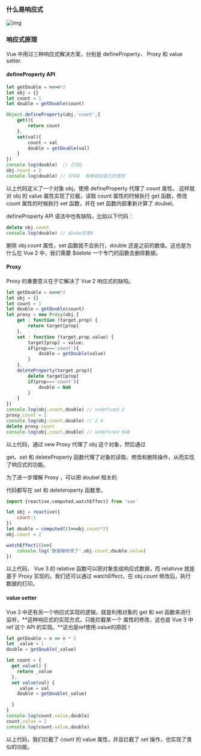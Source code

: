 ### 什么是响应式

![img](https://static001.geekbang.org/resource/image/5c/97/5c9a7aa3468f19b7edf067b7b252ea97.jpg?wh=1090x970)

### 响应式原理

Vue 中用过三种响应式解决方案，分别是  defineProperty、 Proxy 和 value setter.

#### defineProperty API

```js
let getDouble = n=>n*2
let obj = {}
let count = 1
let double = getDouble(count)

Object.defineProperty(obj,'count',{
    get(){
        return count
    },
    set(val){
        count = val
        double = getDouble(val)
    }
})
console.log(double)  // 打印2
obj.count = 2
console.log(double) // 打印4  有种自动变化的感觉
```

以上代码定义了一个对象 obj，使用 defineProperty 代理了 count 属性。 这样就对 obj 的 value 属性实现了拦截，读取 count 属性的时候执行 get 函数，修改 count 属性的时候执行 set 函数，并在 set 函数内部重新计算了 doubel。

defineProperty API 语法中也有缺陷，比如以下代码：

```js
delete obj.count
console.log(double) // doube还是4
```

删除 obj.count 属性，set 函数就不会执行，double 还是之前的数值。这也是为什么在 Vue 2 中，我们需要 $delete 一个专门的函数去删除数据。

#### Proxy

Proxy 的重要意义在于它解决了 Vue 2 响应式的缺陷。

```js
let getDouble = n=>n*2
let obj = {}
let count = 1
let double = getDouble(count)
let proxy = new Proxy(obj,{
    get : function (target,prop) {
        return target[prop]
    },
    set : function (target,prop,value) {
        target[prop] = value;
        if(prop==='count'){
            double = getDouble(value)
        }
    },
    deleteProperty(target,prop){
        delete target[prop]
        if(prop==='count'){
            double = NaN
        }
    }
})
console.log(obj.count,double) // undefined 2
proxy.count = 2
console.log(obj.count,double) // 2 4
delete proxy.count
console.log(obj.count,double) // undefined NaN
```

以上代码，通过 new Proxy 代理了 obj 这个对象，然后通过

 get、set 和 deleteProperty 函数代理了对象的读取、修改和删除操作，从而实现了响应式的功能。

为了进一步理解 Proxy ，可以把 doubel 相关的

代码都写在 set 和 deleteroperty 函数里。

```js
import {reactive,computed,watchEffect} from 'vue'

let obj = reactive({
    count:1
})
let double = computed(()=>obj.count*2)
obj.count = 2

watchEffect(()=>{
    console.log('数据被修改了',obj.count,double.value)
})
```

 以上代码， Vue 3 的 relative 函数可以把对象变成响应式数据，而 relativve 就是基于 Proxy 实现的。我们还可以通过 watchEffect，在 obj.count 修改后，执行数据的打印。

#### value setter

Vue 3 中还有另一个响应式实现的逻辑，就是利用对象的 get 和 set 函数来进行监听，**这种响应式的实现方式，只能拦截某一个 属性的修改，这也是 Vue 3 中 ref 这个 API 的实现。**这也是ref使用.value的原因！

```js
let getDouble = n => n * 2
let _value = 1
double = getDouble(_value)

let count = {
  get value() {
    return _value
  },
  set value(val) {
    _value = val
    double = getDouble(_value)

  }
}
console.log(count.value,double)
count.value = 2
console.log(count.value,double)
```

以上代码，我们拦截了 count 的 value 属性，并且拦截了 set 操作，也实现了类似的功能。
